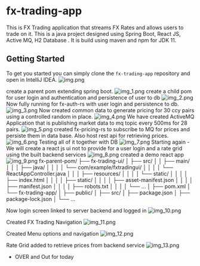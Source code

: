 # fx-trading-app
This is FX Trading application that streams FX Rates and allows users to trade on it. 
This is a java project designed using Spring Boot, React JS, Active MQ, H2 Database . It is build using maven and npm for JDK 11. 


## Getting Started
To get you started you can simply clone the `fx-trading-app` repository and open in IntelliJ IDEA.
![img.png](img.png)

create a parent pom extending spring  boot. 
![img_1.png](img_1.png)
create a child pom for user login and authentication and persistence of user to db 
![img_2.png](img_2.png)
Now fully running for fx-auth-rs with user login and persistence to db.
![img_3.png](img_3.png)
Now created common data to generate pricing for 30 ccy pairs using a controlled random in place. 
![img_4.png](img_4.png)
We have created ActiveMQ Application that is publishing market data to mq topic every 500ms for 28 pairs.
![img_5.png](img_5.png)
created fx-pricing-rs to subscribe to MQ for prices and persiste them in data base. 
Also host rest api for retrieving prices.
![img_6.png](img_6.png)
Testing all of it together with DB 
![img_7.png](img_7.png)
<BREAK> Starting again - We will create a react js ui not to provide for a user login and a rate grid using the built backend services
![img_8.png](img_8.png)
created a demo react app 
![img_9.png](img_9.png)
fx-parent-pom/
├── fx-trading-ui/
│   ├── src/
│   │   ├── main/
│   │   │   ├── java/
│   │   │   │   └── com/example/fxtradingui/
│   │   │   │       └── ReactAppController.java
│   │   │   ├── resources/
│   │   │   │   └── static/
│   │   │   │       ├── index.html
│   │   │   │       ├── static/
│   │   │   │       ├── asset-manifest.json
│   │   │   │       ├── manifest.json
│   │   │   │       ├── robots.txt
│   │   │   │       └── ...
│   ├── pom.xml
│   └── fx-trading-app/
│       ├── public/
│       ├── src/
│       ├── package.json
│       ├── package-lock.json
│       └── ...

Now login screen linked to server backend and logged in 
![img_10.png](img_10.png)

Created FX Trading Navigation 
![img_11.png](img_11.png)

Created Menu options and navigation
![img_12.png](img_12.png)

Rate Grid added to retrieve prices from backend service
![img_13.png](img_13.png)
- OVER and Out for today